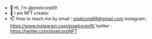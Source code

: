 - 👋 Hi, I’m @pixelcorp69
- 👀 I am NFT creator
- 📫 How to reach me by email : pixelcorp69@gmail.com
                        instagram : https://www.instagram.com/pixelcorpnft/
                        twitter : https://twitter.com/pixelcorpNFT
<!---
pixelcorp69/pixelcorp69 is a ✨ special ✨ repository because its `README.md` (this file) appears on your GitHub profile.
You can click the Preview link to take a look at your changes.
--->
